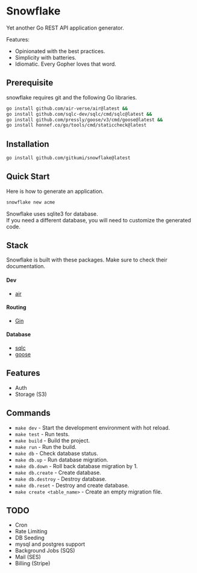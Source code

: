 # Snowflake

Yet another Go REST API application generator.

Features:
- Opinionated with the best practices.
- Simplicity with batteries.
- Idiomatic. Every Gopher loves that word.

## Prerequisite

snowflake requires git and the following Go libraries.

```sh
go install github.com/air-verse/air@latest &&
go install github.com/sqlc-dev/sqlc/cmd/sqlc@latest && 
go install github.com/pressly/goose/v3/cmd/goose@latest &&
go install honnef.co/go/tools/cmd/staticcheck@latest
```

## Installation


```sh
go install github.com/gitkumi/snowflake@latest
```

## Quick Start

Here is how to generate an application.

```sh
snowflake new acme
```

Snowflake uses sqlite3 for database.  
If you need a different database, you will need to customize the generated code.  

## Stack

Snowflake is built with these packages. Make sure to check their documentation.

#### Dev

- [air](https://github.com/air-verse/air)

#### Routing

- [Gin](https://gin-gonic.com/)

#### Database

- [sqlc](https://github.com/sqlc-dev/sqlc)
- [goose](https://github.com/pressly/goose)

## Features

- Auth
- Storage (S3)

## Commands

- `make dev` - Start the development environment with hot reload.
- `make test` - Run tests.
- `make build` - Build the project.
- `make run` - Run the build.
- `make db` - Check database status.
- `make db.up` - Run database migration.
- `make db.down` - Roll back database migration by 1.
- `make db.create` - Create database.
- `make db.destroy` - Destroy database.
- `make db.reset` - Destroy and create database.
- `make create <table_name>` - Create an empty migration file.

## TODO

- Cron
- Rate Limiting
- DB Seeding
- mysql and postgres support
- Background Jobs (SQS)
- Mail (SES)
- Billing (Stripe)
